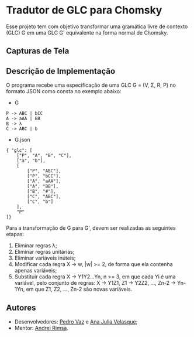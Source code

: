 # Tradutor de GLC para Chomsky
Esse projeto tem com objetivo transformar uma gramática livre de contexto (GLC) G em uma GLC G' equivalente na forma normal de Chomsky.

## Capturas de Tela

## Descrição de Implementação
O programa recebe uma especificação de uma GLC G = (V, Σ, R, P) no formato JSON como consta no exemplo abaixo:

- G
```
P -> ABC | bCC
A -> aAA | BB
B -> λ
C -> ABC | b
```

- G.json
```
{ "glc": [
    ["P", "A", "B", "C"],
    ["a", "b"],
    [
        ["P", "ABC"],
        ["P", "bCC"],
        ["A", "aAA"],
        ["A", "BB"],
        ["B", "#"],
        ["C", "ABC"],
        ["C", "b"]
    ],
    "P"
]}
```

Para a transformação de G para G', devem ser realizadas as seguintes etapas:
1. Eliminar regras λ;
2. Eliminar regras unitárias;
3. Eliminar variáveis inúteis;
4. Modificar cada regra X -> w, |w| >= 2, de forma que ela contenha apenas
variáveis;
5. Substituir cada regra X -> Y1Y2...Yn, n >= 3, em que cada Yi é uma variável,
pelo conjunto de regras: X -> Y1Z1, Z1 -> Y2Z2, ..., Zn-2 -> Yn-1Yn, em que Z1, Z2, ..., Zn-2 são novas variáveis.

## Autores
- Desenvolvedores: [Pedro Vaz](https://github.com/vazConnected) e [Ana Julia Velasque](https://github.com/anajvelasque);
- Mentor: [Andrei Rimsa](https://github.com/rimsa).


